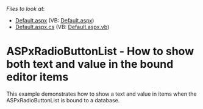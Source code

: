 <!-- default file list -->
*Files to look at*:

* [Default.aspx](./CS/WebSite/Default.aspx) (VB: [Default.aspx](./VB/WebSite/Default.aspx))
* [Default.aspx.cs](./CS/WebSite/Default.aspx.cs) (VB: [Default.aspx.vb](./VB/WebSite/Default.aspx.vb))
<!-- default file list end -->
# ASPxRadioButtonList - How to show both text and value in the bound editor items


<p> This example demonstrates how to show a text and value in items when the ASPxRadioButtonList is bound to a database. </p>

<br/>


